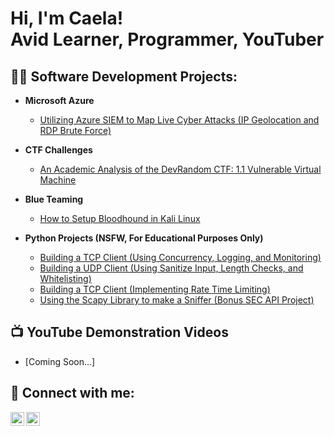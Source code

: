 <h1>Hi, I'm Caela! <br/><a href=""></a>Avid Learner</a>, <a href=""></a>Programmer</a>, <a href=""></a>YouTuber</a>

<h2>👨‍💻 Software Development Projects:</h2>

- <b>Microsoft Azure</b>
  - [Utilizing Azure SIEM to Map Live Cyber Attacks (IP Geolocation and RDP Brute Force)](https://github.com/CaelaMills/Azure-SIEM-Lab)
 
- <b>CTF Challenges</b>
  - [An Academic Analysis of the DevRandom CTF: 1.1 Vulnerable Virtual Machine]()

- <b>Blue Teaming</b>
  - [How to Setup Bloodhound in Kali Linux](https://github.com/CaelaMills/BloodHound_Setup)

- <b>Python Projects (NSFW, For Educational Purposes Only)</b>
  - [Building a TCP Client (Using Concurrency, Logging, and Monitoring)](https://github.com/CaelaMills/TCPClient)
  - [Building a UDP Client (Using Sanitize Input, Length Checks, and Whitelisting)](https://github.com/CaelaMills/UDPClient)
  - [Building a TCP Client (Implementing Rate Time Limiting)](https://github.com/CaelaMills/TCPServer)
  - [Using the Scapy Library to make a Sniffer (Bonus SEC API Project)](https://github.com/CaelaMills/ScapySniffer/blob/master/sniffer.py)


<h2>📺 YouTube Demonstration Videos</h2>

- [Coming Soon...]

<h2> 🤳 Connect with me:</h2>

[<img align="left" alt="JoshMadakor | YouTube" width="22px" src="https://cdn.jsdelivr.net/npm/simple-icons@v3/icons/youtube.svg" />][youtube]
[<img align="left" alt="JoshMadakor | LinkedIn" width="22px" src="https://cdn.jsdelivr.net/npm/simple-icons@v3/icons/linkedin.svg" />][linkedin]

[youtube]: https://www.youtube.com/@caelamills2581
[linkedin]: https://www.linkedin.com/in/caela-mills

<!--
**CaelaMills/CaelaMills** is a ✨ _special_ ✨ repository because its `README.md` (this file) appears on your GitHub profile.

Here are some ideas to get you started:

- 🔭 I’m currently working on ...
- 🌱 I’m currently learning ...
- 👯 I’m looking to collaborate on ...
- 🤔 I’m looking for help with ...
- 💬 Ask me about ...
- 📫 How to reach me: ...
- 😄 Pronouns: ...
- ⚡ Fun fact: ...
-->
